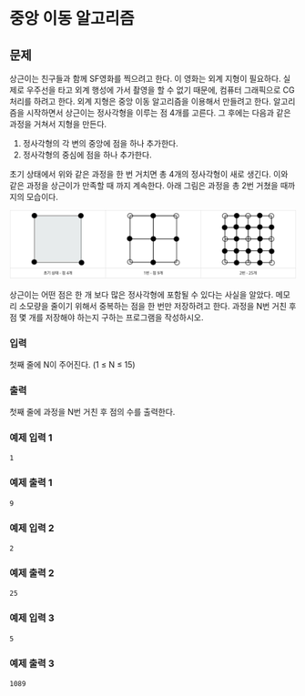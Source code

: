 # 중앙 이동 알고리즘

## 문제
상근이는 친구들과 함께 SF영화를 찍으려고 한다. 이 영화는 외계 지형이 필요하다. 실제로 우주선을 타고 외계 행성에 가서 촬영을 할 수 없기 때문에, 컴퓨터 그래픽으로 CG처리를 하려고 한다.
외계 지형은 중앙 이동 알고리즘을 이용해서 만들려고 한다.
알고리즘을 시작하면서 상근이는 정사각형을 이루는 점 4개를 고른다. 그 후에는 다음과 같은 과정을 거쳐서 지형을 만든다.

1. 정사각형의 각 변의 중앙에 점을 하나 추가한다.
2. 정사각형의 중심에 점을 하나 추가한다.

초기 상태에서 위와 같은 과정을 한 번 거치면 총 4개의 정사각형이 새로 생긴다. 이와 같은 과정을 상근이가 만족할 때 까지 계속한다.
아래 그림은 과정을 총 2번 거쳤을 때까지의 모습이다.

![이미지](../assets/images/2903.png)

상근이는 어떤 점은 한 개 보다 많은 정사각형에 포함될 수 있다는 사실을 알았다. 메모리 소모량을 줄이기 위해서 중복하는 점을 한 번만 저장하려고 한다. 과정을 N번 거친 후 점 몇 개를 저장해야 하는지 구하는 프로그램을 작성하시오.

### 입력
첫째 줄에 N이 주어진다. (1 ≤ N ≤ 15)

### 출력
첫째 줄에 과정을 N번 거친 후 점의 수를 출력한다.

### 예제 입력 1
```
1
```

### 예제 출력 1
```
9
```

### 예제 입력 2
```
2
```

### 예제 출력 2
```
25
```

### 예제 입력 3
```
5
```

### 예제 출력 3
```
1089
```
